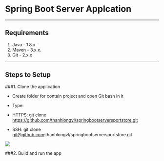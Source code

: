 # Spring Boot Server Applcation


----
## Requirements
1. Java - 1.8.x.
2. Maven - 3.x.x.
3. Git - 2.x.x

----
## Steps to Setup
###1. Clone the application
* Create folder for contain project and open Git bash in it
* Type: 
 * HTTPS: git clone https://github.com/thanhlongvl/springbootserversportstore.git

 * SSH: git clone git@github.com:thanhlongvl/springbootserversportstore.git

<img src="https://imgur.com/VuaimFz">


###2. Build and run the app